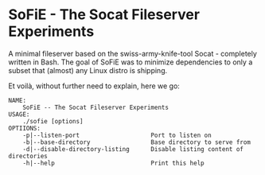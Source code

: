 # SoFiE - The Socat Fileserver Experiments

A minimal fileserver based on the swiss-army-knife-tool Socat - completely written in Bash.
The goal of SoFiE was to minimize dependencies to only a subset that (almost) any Linux distro is shipping.

Et voilà, without further need to explain, here we go:

```
NAME:
    SoFiE -- The Socat Fileserver Experiments
USAGE:
    ./sofie [options]
OPTIIONS:
    -p|--listen-port                    Port to listen on
    -b|--base-directory                 Base directory to serve from
    -d|--disable-directory-listing      Disable listing content of directories
    -h|--help                           Print this help
```
